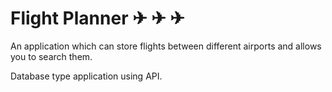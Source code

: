 # Flight Planner ✈ ✈ ✈

An application which can store flights between different airports and allows you to search them.

Database type application using API.
